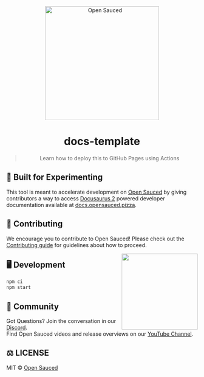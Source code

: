 <div style="text-align: center" align="center">
  <img alt="Open Sauced" src="https://i.ibb.co/7jPXt0Z/logo1-92f1a87f.png" width="300px" />

# docs-template
> Learn how to deploy this to GitHub Pages using Actions
</div>

## 🧪 Built for Experimenting

This tool is meant to accelerate development on [Open Sauced](https://opensauced.pizza) by giving contributors a way to access [Docusaurus 2](https://docusaurus.io/) powered developer documentation available at [docs.opensauced.pizza](https://docs.opensauced.pizza).

## 🤝 Contributing

We encourage you to contribute to Open Sauced! Please check out the [Contributing guide](https://docs.opensauced.pizza/contributing/getting-started/) for guidelines about how to proceed.

<img align="right" src="https://i.ibb.co/CJfW18H/ship.gif" width="200"/>

## 🖥️ Development

```sh
npm ci
npm start
```

## 🍕 Community

Got Questions? Join the conversation in our [Discord](https://discord.gg/U2peSNf23P).  
Find Open Sauced videos and release overviews on our [YouTube Channel](https://www.youtube.com/channel/UCklWxKrTti61ZCROE1e5-MQ).

## ⚖️ LICENSE

MIT © [Open Sauced](LICENSE)
